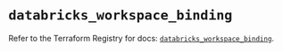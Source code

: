 # `databricks_workspace_binding`

Refer to the Terraform Registry for docs: [`databricks_workspace_binding`](https://registry.terraform.io/providers/databricks/databricks/1.72.0/docs/resources/workspace_binding).
